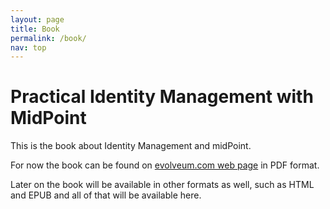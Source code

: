 ```yaml
---
layout: page
title: Book
permalink: /book/
nav: top
---
```

# Practical Identity Management with MidPoint

This is the book about Identity Management and midPoint.

For now the book can be found on [evolveum.com web page](https://evolveum.com/midpoint/midpoint-guide-about-practical-identity-management/) in PDF format.

Later on the book will be available in other formats as well, such as HTML and EPUB and all of that will be available here.
